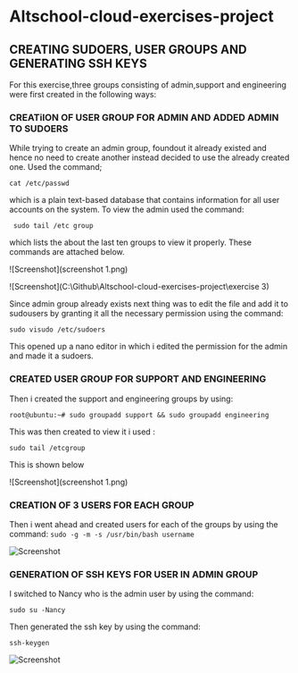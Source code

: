 # Altschool-cloud-exercises-project    
## CREATING SUDOERS, USER GROUPS AND GENERATING SSH KEYS<br>
 For this exercise,three groups consisting of admin,support and engineering were first created in the following ways:

### CREATiION OF USER GROUP FOR ADMIN AND ADDED ADMIN TO SUDOERS
While trying to create an admin group, foundout it already existed and hence no need to create another instead decided to use the already created one. Used the command;

 `cat /etc/passwd`

  which is a plain text-based database that contains information for all user accounts on the system. To view the admin used the command:

  ` sudo tail /etc group`
  
   which lists the about the last ten groups to view it properly. These commands are attached below. 

![Screenshot](screenshot 1.png)

![Screenshot](C:\Github\Altschool-cloud-exercises-project\exercise 3)

Since admin group already exists next thing was to edit the file and add it to sudousers by granting it all the necessary permission using the command:

`sudo visudo /etc/sudoers`

This opened up a nano editor in which i edited the permission for the admin and made it a sudoers.


### CREATED USER GROUP FOR SUPPORT AND ENGINEERING 
Then i created the support and engineering groups by using:

`root@ubuntu:~# sudo groupadd support && sudo groupadd engineering`

This was then created to view it i used :

`sudo tail /etcgroup`

This is shown below

![Screenshot](screenshot 1.png)

### CREATION OF 3 USERS FOR EACH GROUP

Then i went ahead and created users for each of the groups by using the command:
`sudo -g -m -s /usr/bin/bash username`

![Screenshot](C:\Users\hp\OneDrive\Pictures)

 ### GENERATION OF SSH KEYS FOR USER IN ADMIN GROUP
 I switched to Nancy who is the admin user by using the command:

 `sudo su -Nancy`

Then generated the ssh key by using the command:

`ssh-keygen`

![Screenshot](C:\Users\hp\OneDrive\Pictures)






